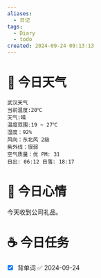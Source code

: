 ```yaml
---
aliases:
  - 日记
tags:
  - Diary
  - todo
created: 2024-09-24 09:13:13
---
```

# 🌅 今日天气

``` 
武汉天气
当前温度:20℃
天气:晴
温度范围:19 ~ 27℃
湿度：92%
风向：东北风 2级
紫外线：很弱
空气质量：优 PM: 31
日出: 06:12 日落: 18:17
```

# 🍋 今日心情

今天收到公司礼品。

# ☕ 今日任务

- [x] 背单词 ✅ 2024-09-24


